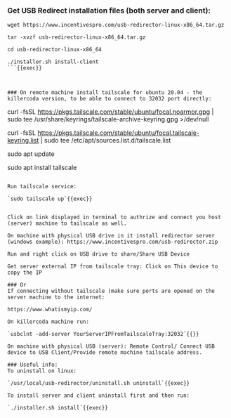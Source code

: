 ### Get USB Redirect installation files (both server and client):
```
wget https://www.incentivespro.com/usb-redirector-linux-x86_64.tar.gz

tar -xvzf usb-redirector-linux-x86_64.tar.gz 

cd usb-redirector-linux-x86_64

./installer.sh install-client
```{{exec}}



### On remote machine install tailscale for ubuntu 20.04 - the killercoda version, to be able to connect to 32032 port directly:

```
curl -fsSL https://pkgs.tailscale.com/stable/ubuntu/focal.noarmor.gpg | sudo tee /usr/share/keyrings/tailscale-archive-keyring.gpg >/dev/null

curl -fsSL https://pkgs.tailscale.com/stable/ubuntu/focal.tailscale-keyring.list | sudo tee /etc/apt/sources.list.d/tailscale.list

sudo apt update

sudo apt install tailscale
```{{exec}}

Run tailscale service:

`sudo tailscale up`{{exec}}


Click on link displayed in terminal to authrize and connect you host (server) machine to tailscale as well.

On machine with physical USB drive in it install redirector server (windows example): https://www.incentivespro.com/usb-redirector.zip

Run and right click on USB drive to share/Share USB Device

Get server external IP from tailscale tray: Click on This device to copy the IP

### Or
If connecting without tailscale (make sure ports are opened on the server machine to the internet:

https://www.whatismyip.com/

On killercoda machine run:

`usbclnt -add-server YourServerIPFromTailscaleTray:32032`{{}}

On machine with physical USB (server): Remote Control/ Connect USB device to USB Client/Provide remote machine tailscale address.

### Useful info:
To uninstall on linux:

`/usr/local/usb-redirector/uninstall.sh uninstall`{{exec}}

To install server and client uninstall first and then run:

`./installer.sh install`{{exec}}
